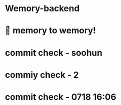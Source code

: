 # Wemory-backend

# 💾 memory to wemory!

# commit check - soohun
# commiy check - 2
# commit check - 0718 16:06